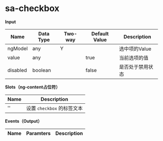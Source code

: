 # sa-checkbox

**Input**

| Name | Data Type |  Two-way | Default Value | Description |
| --- | --- | --- | --- | --- |
| ngModel | any | Y | | 选中项的Value |
| value | any | | true | 当前选项的值 |
| disabled | boolean | | false | 是否处于禁用状态 |
 
**Slots（ng-content占位符）**

| Name | Description |
| --- | --- |
| '' | 设置 `checkbox` 的标签文本 |

**Events（Output）**

| Name | Paramters | Description |
| --- | --- | --- |
